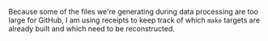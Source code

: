 Because some of the files we're generating during data processing are too large for GitHub, I am using receipts to keep track of which `make` targets are already built and which need to be reconstructed.